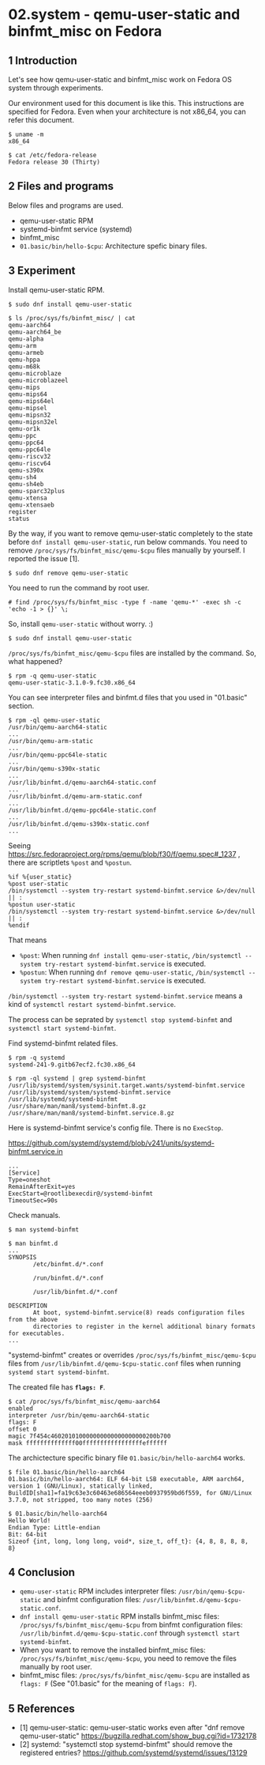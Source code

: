 # 02.system - qemu-user-static and binfmt_misc on Fedora

## 1 Introduction

Let's see how qemu-user-static and binfmt_misc work on Fedora OS system through experiments.

Our environment used for this document is like this. This instructions are specified for Fedora.
Even when your architecture is not x86_64, you can refer this document.

```
$ uname -m
x86_64

$ cat /etc/fedora-release
Fedora release 30 (Thirty)
```

## 2 Files and programs

Below files and programs are used.

* qemu-user-static RPM
* systemd-binfmt service (systemd)
* binfmt_misc
* `01.basic/bin/hello-$cpu`: Architecture spefic binary files.

## 3 Experiment

Install qemu-user-static RPM.

```
$ sudo dnf install qemu-user-static

$ ls /proc/sys/fs/binfmt_misc/ | cat
qemu-aarch64
qemu-aarch64_be
qemu-alpha
qemu-arm
qemu-armeb
qemu-hppa
qemu-m68k
qemu-microblaze
qemu-microblazeel
qemu-mips
qemu-mips64
qemu-mips64el
qemu-mipsel
qemu-mipsn32
qemu-mipsn32el
qemu-or1k
qemu-ppc
qemu-ppc64
qemu-ppc64le
qemu-riscv32
qemu-riscv64
qemu-s390x
qemu-sh4
qemu-sh4eb
qemu-sparc32plus
qemu-xtensa
qemu-xtensaeb
register
status
```

By the way, if you want to remove qemu-user-static completely to the state before `dnf install qemu-user-static`, run below commands.
You need to remove `/proc/sys/fs/binfmt_misc/qemu-$cpu` files manually by yourself. I reported the issue [1].

```
$ sudo dnf remove qemu-user-static
```

You need to run the command by root user.

```
# find /proc/sys/fs/binfmt_misc -type f -name 'qemu-*' -exec sh -c 'echo -1 > {}' \;
```

So, install `qemu-user-static` without worry. :)

```
$ sudo dnf install qemu-user-static
```

`/proc/sys/fs/binfmt_misc/qemu-$cpu` files are installed by the command.
So, what happened?

```
$ rpm -q qemu-user-static
qemu-user-static-3.1.0-9.fc30.x86_64
```

You can see interpreter files and binfmt.d files that you used in "01.basic" section.

```
$ rpm -ql qemu-user-static
/usr/bin/qemu-aarch64-static
...
/usr/bin/qemu-arm-static
...
/usr/bin/qemu-ppc64le-static
...
/usr/bin/qemu-s390x-static
...
/usr/lib/binfmt.d/qemu-aarch64-static.conf
...
/usr/lib/binfmt.d/qemu-arm-static.conf
...
/usr/lib/binfmt.d/qemu-ppc64le-static.conf
...
/usr/lib/binfmt.d/qemu-s390x-static.conf
...
```

Seeing https://src.fedoraproject.org/rpms/qemu/blob/f30/f/qemu.spec#_1237 , there are scriptlets `%post` and `%postun`.

```
%if %{user_static}
%post user-static
/bin/systemctl --system try-restart systemd-binfmt.service &>/dev/null || :
%postun user-static
/bin/systemctl --system try-restart systemd-binfmt.service &>/dev/null || :
%endif
```

That means

* `%post`: When running `dnf install qemu-user-static`, `/bin/systemctl --system try-restart systemd-binfmt.service` is executed.
* `%postun`: When running `dnf remove qemu-user-static`, `/bin/systemctl --system try-restart systemd-binfmt.service` is executed.

`/bin/systemctl --system try-restart systemd-binfmt.service` means a kind of `systemctl restart systemd-binfmt.service`.

The process can be seprated by `systemctl stop systemd-binfmt` and `systemctl start systemd-binfmt`.


Find systemd-binfmt related files.

```
$ rpm -q systemd
systemd-241-9.gitb67ecf2.fc30.x86_64

$ rpm -ql systemd | grep systemd-binfmt
/usr/lib/systemd/system/sysinit.target.wants/systemd-binfmt.service
/usr/lib/systemd/system/systemd-binfmt.service
/usr/lib/systemd/systemd-binfmt
/usr/share/man/man8/systemd-binfmt.8.gz
/usr/share/man/man8/systemd-binfmt.service.8.gz
```

Here is systemd-binfmt service's config file.
There is no `ExecStop`.

https://github.com/systemd/systemd/blob/v241/units/systemd-binfmt.service.in

```
...
[Service]
Type=oneshot
RemainAfterExit=yes
ExecStart=@rootlibexecdir@/systemd-binfmt
TimeoutSec=90s
```

Check manuals.

```
$ man systemd-binfmt

$ man binfmt.d
...
SYNOPSIS
       /etc/binfmt.d/*.conf

       /run/binfmt.d/*.conf

       /usr/lib/binfmt.d/*.conf

DESCRIPTION
       At boot, systemd-binfmt.service(8) reads configuration files from the above
       directories to register in the kernel additional binary formats for executables.
...
```

"systemd-binfmt" creates or overrides `/proc/sys/fs/binfmt_misc/qemu-$cpu` files from `/usr/lib/binfmt.d/qemu-$cpu-static.conf` files when running `systemd start systemd-binfmt`.

The created file has **`flags: F`**.

```
$ cat /proc/sys/fs/binfmt_misc/qemu-aarch64
enabled
interpreter /usr/bin/qemu-aarch64-static
flags: F
offset 0
magic 7f454c460201010000000000000000000200b700
mask ffffffffffffff00fffffffffffffffffeffffff
```

The archictecture specific binary file `01.basic/bin/hello-aarch64` works.

```
$ file 01.basic/bin/hello-aarch64
01.basic/bin/hello-aarch64: ELF 64-bit LSB executable, ARM aarch64, version 1 (GNU/Linux), statically linked, BuildID[sha1]=fa19c63e3c60463e686564eeeb0937959bd6f559, for GNU/Linux 3.7.0, not stripped, too many notes (256)

$ 01.basic/bin/hello-aarch64
Hello World!
Endian Type: Little-endian
Bit: 64-bit
Sizeof {int, long, long long, void*, size_t, off_t}: {4, 8, 8, 8, 8, 8}
```

## 4 Conclusion

* `qemu-user-static` RPM includes interpreter files: `/usr/bin/qemu-$cpu-static` and binfmt configuration files: `/usr/lib/binfmt.d/qemu-$cpu-static.conf`.
* `dnf install qemu-user-static` RPM installs binfmt_misc files: `/proc/sys/fs/binfmt_misc/qemu-$cpu` from binfmt configuration files: `/usr/lib/binfmt.d/qemu-$cpu-static.conf` through `systemctl start systemd-binfmt`.
* When you want to remove the installed binfmt_misc files: `/proc/sys/fs/binfmt_misc/qemu-$cpu`, you need to remove the files manually by root user.
* binfmt_misc files: `/proc/sys/fs/binfmt_misc/qemu-$cpu` are installed as `flags: F` (See "01.basic" for the meaning of `flags: F`).

## 5 References

* [1] qemu-user-static: qemu-user-static works even after "dnf remove qemu-user-static"
  https://bugzilla.redhat.com/show_bug.cgi?id=1732178
* [2] systemd: "systemctl stop systemd-binfmt" should remove the registered entries?
  https://github.com/systemd/systemd/issues/13129
